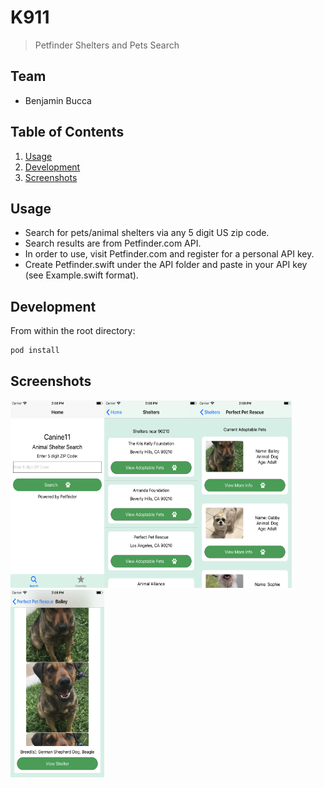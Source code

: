 # K911

> Petfinder Shelters and Pets Search

## Team

  - Benjamin Bucca

## Table of Contents

1. [Usage](#Usage)
1. [Development](#Development)
1. [Screenshots](#Screenshots)

## Usage

- Search for pets/animal shelters via any 5 digit US zip code.
- Search results are from Petfinder.com API.
- In order to use, visit Petfinder.com and register for a personal API key.
- Create Petfinder.swift under the API folder and paste in your API key (see Example.swift format).

## Development

From within the root directory:

```sh
pod install
```

## Screenshots

<img src="https://github.com/bbucca3/Canine11/blob/master/screenshots/HomeScreen1.png" width="150" height="300" alt="Home Screen"><img src="https://github.com/bbucca3/Canine11/blob/master/screenshots/SheltersScreen1.png" width="150" height="300" alt="Shelters Search Results Screen"><img src="https://github.com/bbucca3/Canine11/blob/master/screenshots/PetsScreen1.png" width="150" height="300" alt="Pets Screen"><img src="https://github.com/bbucca3/Canine11/blob/master/screenshots/PetDetailScreen1.png" width="150" height="300" alt="Pet Details Screen">
